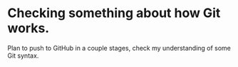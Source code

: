 # Checking something about how Git works.

Plan to push to GitHub in a couple stages, check my understanding of some Git syntax. 